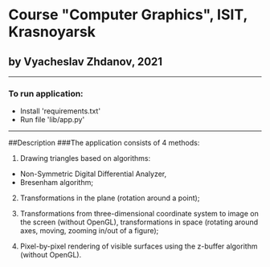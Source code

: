 # Course "Computer Graphics", ISIT, Krasnoyarsk
## by Vyacheslav Zhdanov, 2021

---

### To run application:
- Install 'requirements.txt'
- Run file 'lib/app.py'

---

##Description
###The application consists of 4 methods:
1. Drawing triangles based on algorithms:
 - Non-Symmetric Digital Differential Analyzer,
 - Bresenham algorithm;
2. Transformations in the plane (rotation around a point);


3. Transformations from three-dimensional coordinate system to image on the screen (without OpenGL), transformations in space 
(rotating around axes, moving, zooming in/out of a figure);

 
4. Pixel-by-pixel rendering of visible surfaces using the z-buffer algorithm (without OpenGL).
